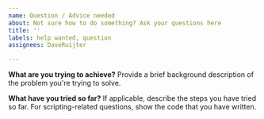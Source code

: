 ```yaml
---
name: Question / Advice needed
about: Not sure how to do something? Ask your questions here
title: ''
labels: help wanted, question
assignees: DaveRuijter

---
```


**What are you trying to achieve?**
Provide a brief background description of the problem you're trying to solve.

**What have you tried so far?**
If applicable, describe the steps you have tried so far. For scripting-related questions, show the code that you have written.

